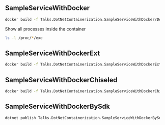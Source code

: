 
## SampleServiceWithDocker
```bash
docker build -f Talks.DotNetContainerization.SampleServiceWithDocker/Dockerfile -t sample-service-with-docker .
```

Show all processes inside the container
```bash
ls -l /proc/*/exe
```

## SampleServiceWithDockerExt
```bash
docker build -f Talks.DotNetContainerization.SampleServiceWithDockerExt/Dockerfile -t sample-service-with-docker-ext .
```

## SampleServiceWithDockerChiseled
```bash
docker build -f Talks.DotNetContainerization.SampleServiceWithDockerChiseled/Dockerfile -t sample-service-with-docker-chiseled .
```

## SampleServiceWithDockerBySdk
```bash
dotnet publish Talks.DotNetContainerization.SampleServiceWithDockerBySdk/Talks.DotNetContainerization.SampleServiceWithDockerBySdk.csproj /t:PublishContainer
```